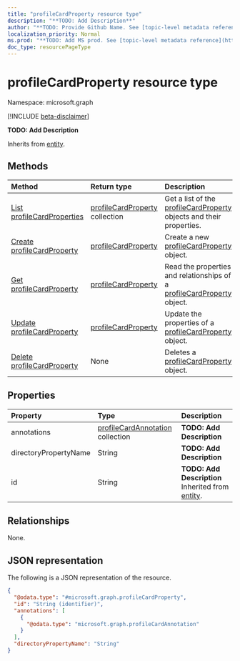 ```yaml
---
title: "profileCardProperty resource type"
description: "**TODO: Add Description**"
author: "**TODO: Provide Github Name. See [topic-level metadata reference](https://msgo.azurewebsites.net/add/document/guidelines/metadata.html#topic-level-metadata)**"
localization_priority: Normal
ms.prod: "**TODO: Add MS prod. See [topic-level metadata reference](https://msgo.azurewebsites.net/add/document/guidelines/metadata.html#topic-level-metadata)**"
doc_type: resourcePageType
---
```


# profileCardProperty resource type

Namespace: microsoft.graph

[!INCLUDE [beta-disclaimer](../../includes/beta-disclaimer.md)]

**TODO: Add Description**


Inherits from [entity](../resources/entity.md).

## Methods
|Method|Return type|Description|
|:---|:---|:---|
|[List profileCardProperties](../api/profilecardproperty-list.md)|[profileCardProperty](../resources/profilecardproperty.md) collection|Get a list of the [profileCardProperty](../resources/profilecardproperty.md) objects and their properties.|
|[Create profileCardProperty](../api/profilecardproperty-create.md)|[profileCardProperty](../resources/profilecardproperty.md)|Create a new [profileCardProperty](../resources/profilecardproperty.md) object.|
|[Get profileCardProperty](../api/profilecardproperty-get.md)|[profileCardProperty](../resources/profilecardproperty.md)|Read the properties and relationships of a [profileCardProperty](../resources/profilecardproperty.md) object.|
|[Update profileCardProperty](../api/profilecardproperty-update.md)|[profileCardProperty](../resources/profilecardproperty.md)|Update the properties of a [profileCardProperty](../resources/profilecardproperty.md) object.|
|[Delete profileCardProperty](../api/profilecardproperty-delete.md)|None|Deletes a [profileCardProperty](../resources/profilecardproperty.md) object.|

## Properties
|Property|Type|Description|
|:---|:---|:---|
|annotations|[profileCardAnnotation](../resources/profilecardannotation.md) collection|**TODO: Add Description**|
|directoryPropertyName|String|**TODO: Add Description**|
|id|String|**TODO: Add Description** Inherited from [entity](../resources/entity.md).|

## Relationships
None.

## JSON representation
The following is a JSON representation of the resource.
<!-- {
  "blockType": "resource",
  "keyProperty": "id",
  "@odata.type": "microsoft.graph.profileCardProperty",
  "baseType": "microsoft.graph.entity",
  "openType": false
}
-->
``` json
{
  "@odata.type": "#microsoft.graph.profileCardProperty",
  "id": "String (identifier)",
  "annotations": [
    {
      "@odata.type": "microsoft.graph.profileCardAnnotation"
    }
  ],
  "directoryPropertyName": "String"
}
```

